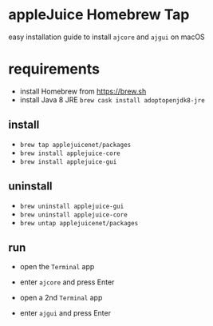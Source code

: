 # appleJuice Homebrew Tap

easy installation guide to install `ajcore` and `ajgui` on macOS

# requirements

- install Homebrew from https://brew.sh
- install Java 8 JRE `brew cask install adoptopenjdk8-jre`

## install 

- `brew tap applejuicenet/packages` 
- `brew install applejuice-core`
- `brew install applejuice-gui`

## uninstall

- `brew uninstall applejuice-gui`
- `brew uninstall applejuice-core`
- `brew untap applejuicenet/packages` 


## run

- open the `Terminal` app
- enter `ajcore` and press Enter

- open a 2nd `Terminal` app
- enter `ajgui` and press Enter
